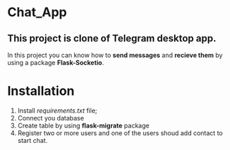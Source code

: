 # Chat_App
## This project is clone of Telegram desktop app.

In this project you can know how to **send messages** and **recieve them** by using a package **Flask-Socketio**.

# Installation
1. Install _requirements.txt_ file;
2. Connect you database
3. Create table by using **flask-migrate** package
4. Register two or more users and one of the users shoud add contact to start chat. 





